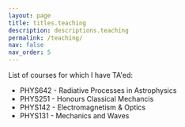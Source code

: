 ```yaml
---
layout: page
title: titles.teaching
description: descriptions.teaching
permalink: /teaching/
nav: false
nav_order: 5
---
```


List of courses for which I have TA'ed:
* PHYS642 - Radiative Processes in Astrophysics
* PHYS251 - Honours Classical Mechancis
* PHYS142 - Electromagnetism & Optics
* PHYS131 - Mechanics and Waves

